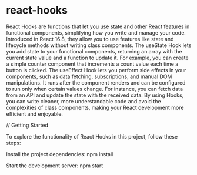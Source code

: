 # react-hooks

React Hooks are functions that let you use state and other React features in functional components, simplifying how you write and manage your code. Introduced in React 16.8, they allow you to use features like state and lifecycle methods without writing class components. The useState Hook lets you add state to your functional components, returning an array with the current state value and a function to update it. For example, you can create a simple counter component that increments a count value each time a button is clicked. The useEffect Hook lets you perform side effects in your components, such as data fetching, subscriptions, and manual DOM manipulations. It runs after the component renders and can be configured to run only when certain values change. For instance, you can fetch data from an API and update the state with the received data. By using Hooks, you can write cleaner, more understandable code and avoid the complexities of class components, making your React development more efficient and enjoyable.



// Getting Started

To explore the functionality of React Hooks in this project, follow these steps:

Install the project dependencies:
npm install


Start the development server:
npm start
